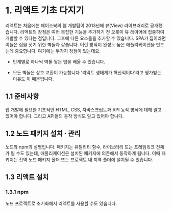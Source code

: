 # 1. 리액트 기초 다지기

리액트는 처음에는 페이스북의 웹 개발팀이 2013년에 뷰(View) 라이브러리로 공개했습니다. 
리액트의 장점은 여러 복잡한 기능을 추가하기 전 오롯이 뷰 레이어에 집중하여 개발할 수 있다는 점입니다. 그후에 다른 요소들을 추가할 수 있습니다. SPA가 집이라면 이들은 집을 짓기 위한 벽돌과 같습니다. 이런 방식이 완성도 높은 애플리케이션을 만드는데 중요합니다. 여기에는 두가지 장점이 있는데요.
* 단계별로 하나씩 벽돌 쌓는 법을 배울 수 있습니다.

* 모든 벽돌은 상호 교환이 가능합니다 '리액트 생태계가 혁신적이다'라고 평가받는 이유도 이 때문입니다.

## 1.1 준비사항

 웹 개발에 필요한 기초적인 HTML, CSS, 자바스크립트과 API 동작 방식에 대해 알고 있어야 합니다. 그리고 API들의 동작 방식도 알고 있어야 합니다. 

 ## 1.2 노드 패키지 설치 · 관리

 노드와 npm의 설명입니다. 패키지는 유틸리티 함수, 라이브러리 또는 프레임워크 전체가 될 수도 있는데, 애플리케이션은 설치된 패키지에 의존해서 동작하게 됩니다. 이때 패키지는 전역 노드 패키지 폴더 또는 프로젝트 내 지역 폴더에 설치될 수 있습니다.

 ## 1.3 리액트 설치

 ### 1.3.1 npm   
 노드 프로젝트로 초기화해서 리액트를 사용할 수도 있습니다. 
